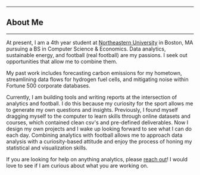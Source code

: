 

---

## About Me

---

At present, I am a 4th year student at [Northeastern University](https://www.khoury.northeastern.edu/) in Boston, MA pursuing a BS in Computer Science & Economics. Data analytics, sustainable energy, and football (real football) are my passions. I seek out opportunities that allow me to combine them.

My past work includes forecasting carbon emissions for my hometown, streamlining data flows for hydrogen fuel cells, and mitigating noise within Fortune 500 corporate databases. 

Currently, I am building tools and writing reports at the intersection of analytics and football. I do this because my curiosity for the sport allows me to generate my own questions and insights. Previously, I found myself dragging myself to the computer to learn skills through online datasets and courses, which contained clean csv's and pre-defined deliverables. Now I design my own projects and I wake up looking forward to see what I can do each day. Combining analytics with football allows me to approach data analysis with a curiosity-based attitude and enjoy the process of honing my statistical and visualization skills.

If you are looking for help on anything analytics, please [reach out](contact.md)! I would love to see if I am curious about what you are working on.
